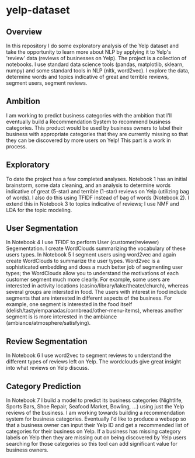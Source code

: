 # yelp-dataset

## Overview
In this repository I do some exploratory analysis of the Yelp dataset and take the opportunity to learn more about NLP by applying it to Yelp's 'review' data (reviews of businesses on Yelp). The project is a collection of notebooks. I use standard data science tools (pandas, matplotlib, sklearn, numpy) and some standard tools in NLP (nltk, word2vec). I explore the data, determine words and topics indicative of great and terrible reviews, segment users, segment reviews. 

## Ambition 
I am working to predict business categories with the ambition that I'll eventually build a Recommendation System to recommend business categories. This product would be used by business owners to label their business with appropriate categories that they are currently missing so that they can be discovered by more users on Yelp! This part is a work in process. 

## Exploratory
To date the project has a few completed analyses. Notebook 1 has an initial brainstorm, some data cleaning, and an analysis to determine words indicative of great (5-star) and terrible (1-star) reviews on Yelp (utilizing bag of words). I also do this using TFIDF instead of bag of words (Notebook 2). I extend this in Notebook 3 to topics indicative of reviews; I use NMF and LDA for the topic modeling. 

## User Segmentation
In Notebook 4 I use TFIDF to perform User (customer/reviewer) Segementation. I create WordClouds summarizing the vocabulary of these users types. In Notebook 5 I segment users using word2vec and again create WordClouds to summarize the user types. Word2vec is a sophisticated embedding and does a much better job of segmenting user types; the WordClouds allow you to understand the motivations of each customer segment much more clearly. For example, some users are interested in activity locations (casino/library/lake/theater/church), whereas several groups are intersted in food. The users with interest in food include segments that are interested in different aspects of the business. For example, one segment is interested in the food itself (delish/tasty/empanadas/cornbread/other-menu-items), whereas another segment is is more interested in the ambiance (ambiance/atmosphere/satisfying). 

## Review Segmentation
In Notebook 6 I use word2vec to segment reviews to understand the different types of reviews left on Yelp. The wordclouds give great insight into what reviews on Yelp discuss. 

## Category Prediction
In Notebook 7 I build a model to predict its business categories (Nightlife, Sports Bars, Shoe Repair, Seafood Market, Bowling, ...) using just the Yelp reviews of the business. I am working towards building a recommendation system for business categories. Eventually I'd like to produce a webapp so that a business owner can input their Yelp ID and get a recommended list of categories for their business on Yelp. If a business has missing category labels on Yelp then they are missing out on being discovered by Yelp users searching for those categories so this tool can add significant value for business owners. 

